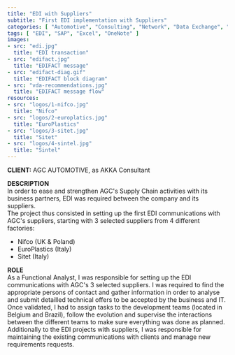 ```yaml
---
title: "EDI with Suppliers"
subtitle: "First EDI implementation with Suppliers"
categories: [ "Automotive", "Consulting", "Network", "Data Exchange", "Project Management", "Team Management" ]
tags: [ "EDI", "SAP", "Excel", "OneNote" ]
images:
- src: "edi.jpg"
  title: "EDI transaction"
- src: "edifact.jpg"
  title: "EDIFACT message"
- src: "edifact-diag.gif"
  title: "EDIFACT block diagram"
- src: "vda-recommendations.jpg"
  title: "EDIFACT message flow"
resources:
- src: "logos/1-nifco.jpg"
  title: "Nifco"
- src: "logos/2-europlatics.jpg"
  title: "EuroPlastics"
- src: "logos/3-sitet.jpg"
  title: "Sitet"
- src: "logos/4-sintel.jpg"
  title: "Sintel"
---
```


<b>CLIENT:</b> AGC AUTOMOTIVE, as AKKA Consultant<br>

<b>DESCRIPTION</b><br>
In order to ease and strengthen AGC's Supply Chain activities with its business partners, EDI was required between the company and its suppliers.<br>
The project thus consisted in setting up the first EDI communications with AGC's suppliers, starting with 3 selected suppliers from 4 different factories:<br>
- Nifco (UK & Poland)<br>
- EuroPlastics (Italy)<br>
- Sitet (Italy)<br>

<b>ROLE</b><br>
As a Functional Analyst, I was responsible for setting up the EDI communications with AGC's 3 selected suppliers. I was required to find the appropriate persons of contact and gather information in order to analyse and submit detailled technical offers to be accepted by the business and IT.<br>
Once validated, I had to assign tasks to the development teams (located in Belgium and Brazil), follow the evolution and supervise the interactions between the different teams to make sure everything was done as planned.<br>
Additionally to the EDI projects with suppliers, I was responsible for maintaining the existing communications with clients and manage new requirements requests.<br>
